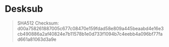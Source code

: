 # Desksub
> SHA512 Checksum: d00a758261887005c677c08470e159fdad58e809a445beaabd4e16e3cb490886a2af40824e7b11578b1e0d733f1094b7c4eebb4a096bf77fad661a81063d3a9e 

